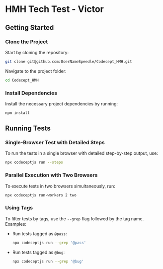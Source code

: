 # HMH Tech Test - Victor

## Getting Started

### Clone the Project

Start by cloning the repository:

```bash
git clone git@github.com:UserNameSpeedle/Codecept_HMH.git
```

Navigate to the project folder:

```bash
cd Codecept_HMH
```

### Install Dependencies

Install the necessary project dependencies by running:

```bash
npm install
```

## Running Tests

### Single-Browser Test with Detailed Steps

To run the tests in a single browser with detailed step-by-step output, use:

```bash
npx codeceptjs run --steps
```

### Parallel Execution with Two Browsers

To execute tests in two browsers simultaneously, run:

```bash
npx codeceptjs run-workers 2 two
```

### Using Tags

To filter tests by tags, use the `--grep` flag followed by the tag name. Examples:

- Run tests tagged as `@pass`:
  ```bash
  npx codeceptjs run --grep '@pass'
  ```

- Run tests tagged as `@bug`:
  ```bash
  npx codeceptjs run --grep '@bug'
  ```
```